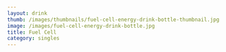 ```yaml
---
layout: drink
thumb: /images/thumbnails/fuel-cell-energy-drink-bottle-thumbnail.jpg
image: /images/fuel-cell-energy-drink-bottle.jpg
title: Fuel Cell
category: singles
---
```


